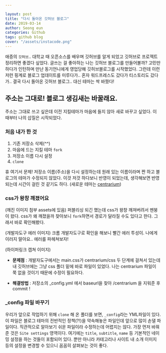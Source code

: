 ```yaml
---

layout: post
title: "다시 돌아온 깃허브 블로그"
date: 2019-03-14
author: Seong eun
categories: Github
tags: github blog
cover: "/assets/instacode.png"
---
```


애증의 `깃허브`.. 대학교 때 오픈소스를 배우며 깃허브를 알게 되었고 깃허브로 프로젝트 정리하면 좋겠다 싶었다. 글쓰는 걸 좋아하는 나는 깃허브 블로그를 만들어볼까? 고민만 하다가 인턴하며 만난 동기언니에게 영업당해 깃허브블로그를 시작했었다. 그런데 이런 저런 핑계로 블로그 업데이트를 미루다가.. 혼자 워드프레스도 갔다가 티스토리도 갔다가.. 결국 다시 돌아온 깃허브 블로그.. 대신 테마는 싹 바꿨다!

주소는 그대로! 블로그 생김새는 바꿀래요.
----------------

주소는 그대로 쓰고 싶은데 이전 지킬테마가 마음에 들지 않아 새로 바꾸고 싶었다. 이 때부터 나의 삽질은 시작되었다.

### 처음 내가 한 것
1. 기존 저장소 삭제(^^)
2. 마음에 드는 지킬 테마 `fork`
3. 저장소 이름 다시 설정
4. `clone`

휴 여기서 문제! 저장소 이름(주소)을 다시 설정하는데 원래 있는 이름이라며 짠 하고 블로그의 테마가 수정되지 않았다. 이것 저것 하다보니 반영이 되었는데, 생각해보면 반영되는데 시간이 걸린 것 같기도 하다.
(새로운 테마는 [centrarium](http://jekyllthemes.org/themes/centrarium/))

### css가 왕창 깨졌어요
(깨진 이미지 첨부 assets에 있음)
퍼블리싱 되긴 했는데 css가 왕창 깨져버려서 멘붕이 왔다. css가 왜 깨졌을까 찾아보니 `fork`하면서 경로가 달라질 수도 있다고 한다. 그래서 바로 확인해봤다.

(개발자도구 에러 이미지)
크롬 개발자도구로 확인을 해보니 빨간 에러 투성이.
나에게 이러지 말아요..
에러를 파헤쳐보자!

(하이퍼링크 캡쳐 이미지)
- **문제점** : 개발자도구에서는 main.css가 centrarium/css 두 단계에 걸쳐서 있는데 내 깃허브에는 그냥 css 폴더 밑에 바로 파일이 있었다.
나는 centrarium 파일이 쭉 없을 것이기 때문에 수정이 필요하다.

- **해결방법** : 저장소의 _config.yml 에서 baseurl을 찾아 /centrarium 을 지워준 후 commit !


### _config 파일 바꾸기

우리가 앞으로 작업하기 위해 `clone` 해 온 폴더를 보면, `_config`라는 YML파일이 있다. 이 파일은 블로그 테마의 전반적인 정책(?!)을 약속해놓은 파일인데 앞으로 많이 손댈 파일이다. 직관적으로 알아보기 쉬운 파일이라 수정하는데 어렵지는 않다.
가장 먼저 바꿔준 것은 `Site settings` 영역이다. 여기에는 `title`, `subtitle`, `name` 등 기본적인 네이밍 설정을 하는 것들이 포함되어 있다. 뿐만 아니라 카테고리나 사이트 내 소개 이미지 등의 설정을 변경할 수 있으니 꼼꼼히 살펴보는 것이 좋다.



